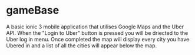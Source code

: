 # gameBase

A basic ionic 3 mobile application that utilises Google Maps and the Uber API. When the "Login to Uber" button is pressed you will be driected to the Uber log in menu. Once completed the map will display every city you have Ubered in and a list of all the cities will appear below the map.
